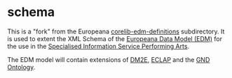 # schema

This is a "fork" from the Europeana [corelib-edm-definitions](https://github.com/europeana/corelib/tree/develop/corelib-edm-definitions) subdirectory. It is used to extent the XML Schema of the [Europeana Data Model (EDM)](http://pro.europeana.eu/page/edm-documentation) for the use in the [Specialised Information Service Performing Arts](http://performing-arts.eu).

The EDM model will contain extensions of [DM2E](http://dm2e.eu/), [ECLAP](www.eclap.eu/schema/eclap/) and the [GND Ontology](http://d-nb.info/standards/elementset/gnd).

